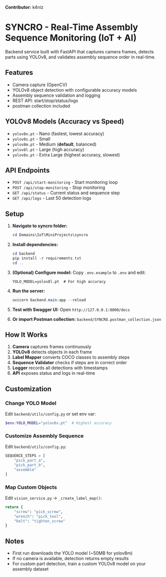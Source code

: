 **Contributor:** k4niz

# SYNCRO - Real-Time Assembly Sequence Monitoring (IoT + AI)

Backend service built with FastAPI that captures camera frames, detects parts using YOLOv8, and validates assembly sequence order in real-time.

## Features
-  Camera capture (OpenCV)
-  YOLOv8 object detection with configurable accuracy models
-  Assembly sequence validation and logging
-  REST API: start/stop/status/logs
-  postman collection included

## YOLOv8 Models (Accuracy vs Speed)
- `yolov8n.pt` - Nano (fastest, lowest accuracy)
- `yolov8s.pt` - Small
- `yolov8m.pt` - Medium (**default**, balanced)
- `yolov8l.pt` - Large (high accuracy)
- `yolov8x.pt` - Extra Large (highest accuracy, slowest)

## API Endpoints
- `POST /api/start-monitoring` - Start monitoring loop
- `POST /api/stop-monitoring` - Stop monitoring
- `GET /api/status` - Current status and sequence step
- `GET /api/logs` - Last 50 detection logs

## Setup

1. **Navigate to syncro folder:**
   ```powershell
   cd Domains\IoT\MiniProjects\syncro
   ```

2. **Install dependencies:**
   ```powershell
   cd backend
   pip install -r requirements.txt
   cd ..
   ```

3. **(Optional) Configure model:**
   Copy `.env.example` to `.env` and edit:
   ```
   YOLO_MODEL=yolov8l.pt  # For high accuracy
   ```

4. **Run the server:**
   ```powershell
   uvicorn backend.main:app --reload
   ```

5. **Test with Swagger UI:**
   Open `http://127.0.0.1:8000/docs`

6. **Or import Postman collection:**
   `backend/SYNCRO.postman_collection.json`

## How It Works

1. **Camera** captures frames continuously
2. **YOLOv8** detects objects in each frame
3. **Label Mapper** converts COCO classes to assembly steps
4. **Sequence Validator** checks if steps are in correct order
5. **Logger** records all detections with timestamps
6. **API** exposes status and logs in real-time

## Customization

### Change YOLO Model
Edit `backend/utils/config.py` or set env var:
```powershell
$env:YOLO_MODEL="yolov8x.pt"  # Highest accuracy
```

### Customize Assembly Sequence
Edit `backend/utils/config.py`:
```python
SEQUENCE_STEPS = [
    "pick_part_a",
    "pick_part_b",
    "assemble"
]
```

### Map Custom Objects
Edit `vision_service.py` → `_create_label_map()`:
```python
return {
    "screw": "pick_screw",
    "wrench": "pick_tool",
    "bolt": "tighten_screw"
}
```

## Notes
- First run downloads the YOLO model (~50MB for yolov8m)
- If no camera is available, detection returns empty results
- For custom part detection, train a custom YOLOv8 model on your assembly dataset
